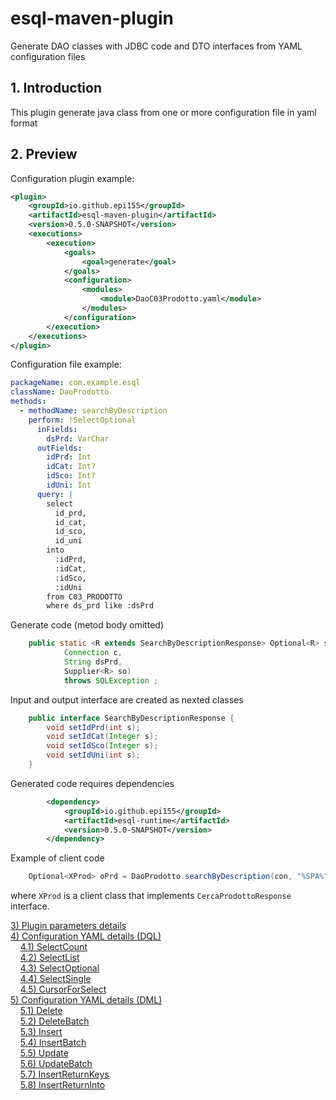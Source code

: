 # esql-maven-plugin
Generate DAO classes with JDBC code and DTO interfaces from YAML configuration files

## <a id="1">1. Introduction</a>
This plugin generate java class from one or more configuration
file in yaml format

## <a id="2">2. Preview</a>

Configuration plugin example:

~~~xml
<plugin>
    <groupId>io.github.epi155</groupId>
    <artifactId>esql-maven-plugin</artifactId>
    <version>0.5.0-SNAPSHOT</version>
    <executions>
        <execution>
            <goals>
                <goal>generate</goal>
            </goals>
            <configuration>
                <modules>
                    <module>DaoC03Prodotto.yaml</module>
                </modules>
            </configuration>
        </execution>
    </executions>
</plugin>
~~~

Configuration file example:

~~~yaml
packageName: com.example.esql
className: DaoProdotto
methods:
  - methodName: searchByDescription
    perform: !SelectOptional
      inFields:
        dsPrd: VarChar
      outFields:
        idPrd: Int
        idCat: Int?
        idSco: Int?
        idUni: Int
      query: |
        select 
          id_prd,
          id_cat,
          id_sco,
          id_uni
        into
          :idPrd,
          :idCat,
          :idSco,
          :idUni
        from C03_PRODOTTO
        where ds_prd like :dsPrd
~~~

Generate code (metod body omitted)

~~~java
    public static <R extends SearchByDescriptionResponse> Optional<R> searchByDescription(
            Connection c,
            String dsPrd,
            Supplier<R> so)
            throws SQLException ;

~~~

Input and output interface are created as nexted classes

~~~java
    public interface SearchByDescriptionResponse {
        void setIdPrd(int s);
        void setIdCat(Integer s);
        void setIdSco(Integer s);
        void setIdUni(int s);
    }
~~~

Generated code requires dependencies

~~~xml
        <dependency>
            <groupId>io.github.epi155</groupId>
            <artifactId>esql-runtime</artifactId>
            <version>0.5.0-SNAPSHOT</version>
        </dependency>
~~~


Example of client code

~~~java
    Optional<XProd> oPrd = DaoProdotto.searchByDescription(con, "%SPA%", XProd::new);
~~~

where `XProd` is a client class that implements `CercaProdottoResponse` interface.


[3) Plugin parameters details](#3)<br/>
[4) Configuration YAML details (DQL)](#4)<br/>
&nbsp;&nbsp;&nbsp;&nbsp;[4.1) SelectCount](#41)<br/>
&nbsp;&nbsp;&nbsp;&nbsp;[4.2) SelectList](#42)<br/>
&nbsp;&nbsp;&nbsp;&nbsp;[4.3) SelectOptional](#43)<br/>
&nbsp;&nbsp;&nbsp;&nbsp;[4.4) SelectSingle](doc/SelectSingle.md)<br/>
&nbsp;&nbsp;&nbsp;&nbsp;[4.5) CursorForSelect](#45)<br/>
[5) Configuration YAML details (DML)](#5)<br/>
&nbsp;&nbsp;&nbsp;&nbsp;[5.1) Delete](#51)<br/>
&nbsp;&nbsp;&nbsp;&nbsp;[5.2) DeleteBatch](#52)<br/>
&nbsp;&nbsp;&nbsp;&nbsp;[5.3) Insert](#53)<br/>
&nbsp;&nbsp;&nbsp;&nbsp;[5.4) InsertBatch](#54)<br/>
&nbsp;&nbsp;&nbsp;&nbsp;[5.5) Update](#55)<br/>
&nbsp;&nbsp;&nbsp;&nbsp;[5.6) UpdateBatch](#56)<br/>
&nbsp;&nbsp;&nbsp;&nbsp;[5.7) InsertReturnKeys](#57)<br/>
&nbsp;&nbsp;&nbsp;&nbsp;[5.8) InsertReturnInto](#58)<br/>
